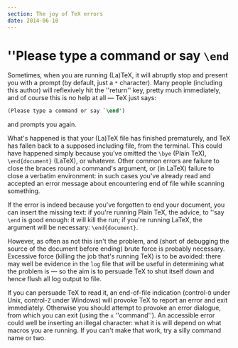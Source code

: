 ```yaml
---
section: The joy of TeX errors
date: 2014-06-10
---
```

# ''Please type a command or say `\end`

Sometimes, when you are running (La)TeX, it will abruptly stop and
present you with a prompt (by default, just a `*` character).  Many
people (including this author) will reflexively hit the ''return''
key, pretty much immediately, and of course this is no help at all&nbsp;&mdash;
TeX just says:
```latex
(Please type a command or say `\end')
```
and prompts you again.

What's happened is that your (La)TeX file has finished prematurely,
and TeX has fallen back to a supposed including file, from the
terminal.  This could have happened simply because you've omitted
the `\bye` (Plain TeX), `\end{document}` (LaTeX), or
whatever.  Other common errors are failure to close the braces round a
command's argument, or (in LaTeX) failure to close a verbatim
environment: in such cases you've already read and accepted an
error message about encountering end of file while scanning something.

If the error is indeed because you've forgotten to end your document,
you can insert the missing text: if you're running Plain TeX, the
advice, to ''say `\end` is good enough: it will kill the run; if
you're running LaTeX, the argument will be necessary:
`\end{document}`.  

However, as often as not this isn't the problem, and (short of
debugging the source of the document before ending) brute force is
probably necessary.  Excessive force (killing the job that's
running TeX) is to be avoided: there may well be evidence in the
`log` file that will be useful in determining what the
problem is&nbsp;&mdash; so the aim is to persuade TeX to shut itself down
and hence flush all log output to file.

If you can persuade TeX to read it, an end-of-file indication
(control-`D` under Unix, control-`Z` under Windows) will provoke
TeX to report an error and exit immediately.  Otherwise you should
attempt to provoke an error dialogue, from which you can exit (using
the `x` ''command'').  An accessible error could well be inserting an
illegal character: what it is will depend on what macros you are
running.  If you can't make that work, try a silly command name or
two.

